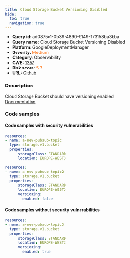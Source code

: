 ```yaml
---
title: Cloud Storage Bucket Versioning Disabled
hide:
  toc: true
  navigation: true
---
```


<style>
  .highlight .hll {
    background-color: #ff171742;
  }
  .md-content {
    max-width: 1100px;
    margin: 0 auto;
  }
</style>

-   **Query id:** ad0875c1-0b39-4890-9149-173158ba3bba
-   **Query name:** Cloud Storage Bucket Versioning Disabled
-   **Platform:** GoogleDeploymentManager
-   **Severity:** <span style="color:#ff7213">Medium</span>
-   **Category:** Observability
-   **CWE:** <a href="https://cwe.mitre.org/data/definitions/1357.html" onclick="newWindowOpenerSafe(event, 'https://cwe.mitre.org/data/definitions/1357.html')">1357</a>
-   **Risk score:** <span style="color:#ff7213">5.7</span>
-   **URL:** [Github](https://github.com/Checkmarx/kics/tree/master/assets/queries/googleDeploymentManager/gcp/cloud_storage_bucket_versioning_disabled)

### Description
Cloud Storage Bucket should have versioning enabled<br>
[Documentation](https://cloud.google.com/storage/docs/json_api/v1/buckets)

### Code samples
#### Code samples with security vulnerabilities
```yaml title="Positive test num. 1 - yaml file" hl_lines="4"
resources:
- name: a-new-pubsub-topic
  type: storage.v1.bucket
  properties:
      storageClass: STANDARD
      location: EUROPE-WEST3

```
```yaml title="Positive test num. 2 - yaml file" hl_lines="8"
resources:
- name: a-new-pubsub-topic2
  type: storage.v1.bucket
  properties:
      storageClass: STANDARD
      location: EUROPE-WEST3
      versioning:
        enabled: false

```


#### Code samples without security vulnerabilities
```yaml title="Negative test num. 1 - yaml file"
resources:
- name: a-new-pubsub-topic3
  type: storage.v1.bucket
  properties:
      storageClass: STANDARD
      location: EUROPE-WEST3
      versioning:
        enabled: true

```

